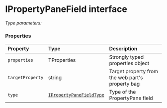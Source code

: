 # IPropertyPaneField <TProperties> interface



_Type parameters: <TProperties>_






### Properties

| Property	   | Type	| Description|
|:-------------|:-------|:-----------|
|`properties`      | TProperties | Strongly typed properties object |
|`targetProperty`      | string | Target property from the web part's property bag |
|`type`      | [`IPropertyPaneFieldType`](IPropertyPaneFieldType.md) | Type of the PropertyPane field |




